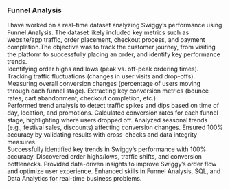 ### Funnel Analysis
I have worked on a real-time dataset analyzing Swiggy’s performance using Funnel Analysis. The dataset likely included key metrics such as website/app traffic, order placement, checkout process, and payment completion.The objective was to track the customer journey, from visiting the platform to successfully placing an order, and identify key performance trends.<br/>
Identifying order highs and lows (peak vs. off-peak ordering times).
Tracking traffic fluctuations (changes in user visits and drop-offs).
Measuring overall conversion changes (percentage of users moving through each funnel stage).
Extracting key conversion metrics (bounce rates, cart abandonment, checkout completion, etc.).<br/>
Performed trend analysis to detect traffic spikes and dips based on time of day, location, and promotions.
Calculated conversion rates for each funnel stage, highlighting where users dropped off.
Analyzed seasonal trends (e.g., festival sales, discounts) affecting conversion changes.
Ensured 100% accuracy by validating results with cross-checks and data integrity measures.<br/>
Successfully identified key trends in Swiggy’s performance with 100% accuracy.
Discovered order highs/lows, traffic shifts, and conversion bottlenecks.
Provided data-driven insights to improve Swiggy’s order flow and optimize user experience.
Enhanced skills in Funnel Analysis, SQL, and Data Analytics for real-time business problems.
